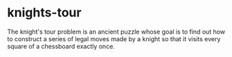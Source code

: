 # knights-tour

The knight's tour problem is an ancient puzzle whose goal is to find out how to construct a series of legal moves made by a knight so that it visits every square of a chessboard exactly once.



